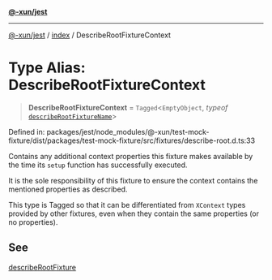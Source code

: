 [**@-xun/jest**](../../README.md)

***

[@-xun/jest](../../README.md) / [index](../README.md) / DescribeRootFixtureContext

# Type Alias: DescribeRootFixtureContext

> **DescribeRootFixtureContext** = `Tagged`\<`EmptyObject`, *typeof* [`describeRootFixtureName`](../variables/describeRootFixtureName.md)\>

Defined in: packages/jest/node\_modules/@-xun/test-mock-fixture/dist/packages/test-mock-fixture/src/fixtures/describe-root.d.ts:33

Contains any additional context properties this fixture makes available by
the time its `setup` function has successfully executed.

It is the sole responsibility of this fixture to ensure the context contains
the mentioned properties as described.

This type is Tagged so that it can be differentiated from `XContext`
types provided by other fixtures, even when they contain the same properties
(or no properties).

## See

[describeRootFixture](../functions/describeRootFixture.md)
